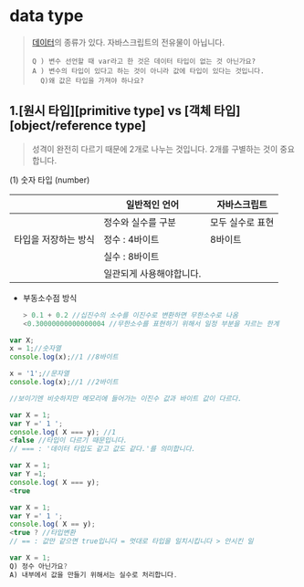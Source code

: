# data type

> [데이터](값)의 종류가 있다.
> 자바스크립트의 전유물이 아닙니다. 
>
> ```
> Q ) 변수 선언할 때 var라고 한 것은 데이터 타입이 없는 것 아닌가요?
> A ) 변수의 타입이 있다고 하는 것이 아니라 값에 타입이 있다는 것입니다.
> 	Q)왜 값은 타입을 가져야 하나요?
> ```



## 1.[원시 타입][primitive type] vs [객체 타입][object/reference type] 

> 성격이 완전히 다르기 때문에 2개로 나누는 것입니다.
> 2개를 구별하는 것이 중요합니다. 



<primitive type>

(1) 숫자 타입 (number) 

|                      | 일반적인 언어            | 자바스크립트     |
| -------------------- | ------------------------ | ---------------- |
|                      | 정수와 실수를 구분       | 모두 실수로 표현 |
| 타입을 저장하는 방식 | 정수 : 4바이트           | 8바이트          |
|                      | 실수 : 8바이트           |                  |
|                      | 일관되게 사용해야합니다. |                  |



- 부동소수점 방식

  ```js
  > 0.1 + 0.2 //십진수의 소수를 이진수로 변환하면 무한소수로 나옴
  <0.30000000000000004 //무한소수를 표현하기 위해서 일정 부분을 자르는 한계 
  ```

  

```js
var X;
x = 1;//숫자열
console.log(x);//1 //8바이트

x = '1';//문자열
console.log(x);//1 //2바이트

//보이기엔 비슷하지만 메모리에 들어가는 이진수 값과 바이트 값이 다르다. 
```

```js
var X = 1;
var Y =' 1 ';
console.log( X === y); //1
<false //타입이 다르기 때문입니다.
// === : '데이터 타입도 같고 값도 같다.'를 의미합니다.

var X = 1;
var Y =1;
console.log( X === y);
<true

var X = 1;
var Y =' 1 ';
console.log( X == y);
<true ? //타입변환 
// == : 값만 같으면 true입니다 = 멋대로 타입을 일치시킵니다 > 안시킨 일 
```

```js
var X = 1;
Q) 정수 아닌가요?
A) 내부에서 값을 만들기 위해서는 실수로 처리합니다. 
```

